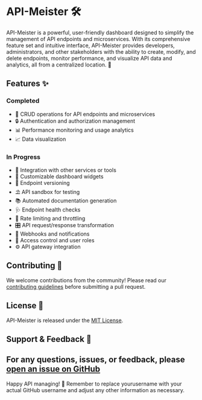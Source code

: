 # API-Meister 🛠️

API-Meister is a powerful, user-friendly dashboard designed to simplify the management of API endpoints and microservices. With its comprehensive feature set and intuitive interface, API-Meister provides developers, administrators, and other stakeholders with the ability to create, modify, and delete endpoints, monitor performance, and visualize API data and analytics, all from a centralized location. 🚀

## Features ✨

### Completed

- 💾 CRUD operations for API endpoints and microservices
- 🔒 Authentication and authorization management
- 📊 Performance monitoring and usage analytics
- 📈 Data visualization

### In Progress

- 🔗 Integration with other services or tools
- 🧩 Customizable dashboard widgets
- 🔄 Endpoint versioning
- ⛱️ API sandbox for testing
- 📚 Automated documentation generation
- 🩺 Endpoint health checks
- 🚧 Rate limiting and throttling
- 🎛️ API request/response transformation
- 🔔 Webhooks and notifications
- 👥 Access control and user roles
- ⚙️ API gateway integration

## Contributing 🤝

We welcome contributions from the community! Please read our [contributing guidelines](/CONTRIBUTING.md) before submitting a pull request.

## License 📄

API-Meister is released under the [MIT License](/LICENSE.txt).

## Support & Feedback 💬

## For any questions, issues, or feedback, please [open an issue on GitHub](https://github.com/yourusername/API-Meister/issues)

Happy API managing! 🎉
Remember to replace yourusername with your actual GitHub username and adjust any other information as necessary.
